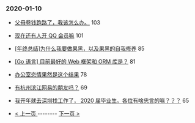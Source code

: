 ### 2020-01-10 
- [父母卷钱跑路了，我该怎么办。](https://www.v2ex.com/t/636673) 103
- [现在还有人开 QQ 会员嘛](https://www.v2ex.com/t/636761) 101
- [[年终总结]为什么我要做果黑，以及果黑的自我修养](https://www.v2ex.com/t/636771) 85
- [[Go 语言] 目前最好的 Web 框架和 ORM 库是？](https://www.v2ex.com/t/636633) 81
- [办公室恋情果然是这个结果](https://www.v2ex.com/t/636777) 78
- [有杭州滨江网易的朋友吗？](https://www.v2ex.com/t/636684) 69
- [我开年就去深圳找工作了， 2020 届毕业生。各位有啥忠言的嘛？？？](https://www.v2ex.com/t/636685) 65 

- [ < 上一页 ](https://github.com/able8/v2ex-hot-record/blob/master/2020-01-09.md) -------- [ 下一页 > ](https://github.com/able8/v2ex-hot-record/blob/master/2020-01-11.md)